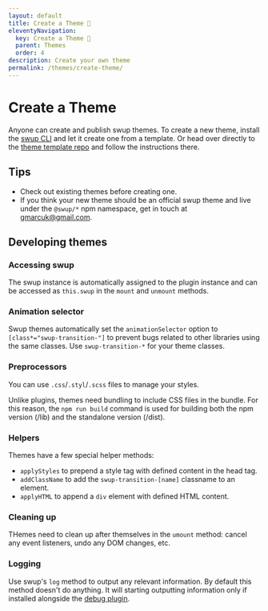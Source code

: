 ```yaml
---
layout: default
title: Create a Theme 🎉
eleventyNavigation:
  key: Create a Theme 🎉
  parent: Themes
  order: 4
description: Create your own theme
permalink: /themes/create-theme/
---
```


# Create a Theme

Anyone can create and publish swup themes. To create a new theme, install the [swup CLI](/cli/)
and let it create one from a template. Or head over directly to the
[theme template repo](https://github.com/swup/theme-template) and follow the instructions there.

## Tips

- Check out existing themes before creating one.
- If you think your new theme should be an official swup theme and live under the `@swup/*` npm namespace, get in touch at gmarcuk@gmail.com.

## Developing themes

### Accessing swup

The swup instance is automatically assigned to the plugin instance and can be accessed as
`this.swup` in the `mount` and `unmount` methods.

### Animation selector

Swup themes automatically set the `animationSelector` option to `[class*="swup-transition-"]` to prevent bugs related to other libraries using the same classes. Use `swup-transition-*` for your theme classes.

### Preprocessors

You can use `.css`/`.styl`/`.scss` files to manage your styles.

Unlike plugins, themes need bundling to include CSS files in the bundle. For this reason, the `npm run build` command is used for building both the npm version (/lib) and the standalone version (/dist).

### Helpers

Themes have a few special helper methods:

- `applyStyles` to prepend a style tag with defined content in the head tag.
- `addClassName` to add the `swup-transition-[name]` classname to an element.
- `applyHTML` to append a `div` element with defined HTML content.

### Cleaning up

THemes need to clean up after themselves in the `umount` method: cancel any event listeners, undo
any DOM changes, etc.

### Logging

Use swup's `log` method to output any relevant information. By default this method doesn't do
anything. It will starting outputting information only if installed alongside the
[debug plugin](/plugins/debug-plugin/).
